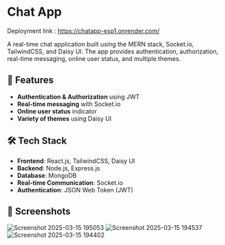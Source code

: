 # Chat App

Deployment link : https://chatapp-esp1.onrender.com/

A real-time chat application built using the MERN stack, Socket.io, TailwindCSS, and Daisy UI. The app provides authentication, authorization, real-time messaging, online user status, and multiple themes.

## 🚀 Features
-  **Authentication & Authorization** using JWT
-  **Real-time messaging** with Socket.io
-  **Online user status** indicator
-  **Variety of themes** using Daisy UI

## 🛠️ Tech Stack
- **Frontend**: React.js, TailwindCSS, Daisy UI
- **Backend**: Node.js, Express.js
- **Database**: MongoDB
- **Real-time Communication**: Socket.io
- **Authentication**: JSON Web Token (JWT)

## 📸 Screenshots
![Screenshot 2025-03-15 195053](https://github.com/user-attachments/assets/138e584c-bcf2-4f81-b40f-6aea698a3428)
![Screenshot 2025-03-15 194537](https://github.com/user-attachments/assets/165be8fe-dfa1-41ad-9f77-0a9c90c9c2f0)
![Screenshot 2025-03-15 194402](https://github.com/user-attachments/assets/039b1cc4-8e67-497e-8472-aece3624c864)




